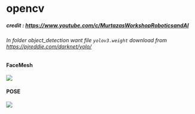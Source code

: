 # opencv
##### credit : https://www.youtube.com/c/MurtazasWorkshopRoboticsandAI
###### In folder object_detection want file `yolov3.weight` download from https://pjreddie.com/darknet/yolo/
#### FaceMesh
![](img/Screenshot%20(101).png=250x250)
#### POSE
![](img/POSE.PNG=250x250)
